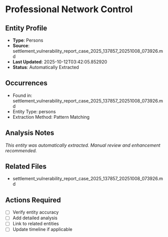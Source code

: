 # Professional Network Control

## Entity Profile
- **Type**: Persons
- **Source**: settlement_vulnerability_report_case_2025_137857_20251008_073926.md
- **Last Updated**: 2025-10-12T03:42:05.852920
- **Status**: Automatically Extracted

## Occurrences
- Found in: settlement_vulnerability_report_case_2025_137857_20251008_073926.md
- Entity Type: persons
- Extraction Method: Pattern Matching

## Analysis Notes
*This entity was automatically extracted. Manual review and enhancement recommended.*

## Related Files
- settlement_vulnerability_report_case_2025_137857_20251008_073926.md

## Actions Required
- [ ] Verify entity accuracy
- [ ] Add detailed analysis
- [ ] Link to related entities
- [ ] Update timeline if applicable
